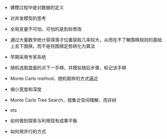 - 建模过程中是对数据的定义
- 对并发模型的思考
- 全局变量不可怕，可怕的是到处修改
- 通过大量数学统计获得落子位置获胜几率较大，从而在不了解围棋规则的基础上去下围棋，而不是将围棋定势转化为算法

- 早期采用专家系统
- 随机选取盘面的点下一手棋，并模拟随后步骤，标记该手棋
- Monte Carlo method，随机取样的方式逼近
- 缩小宽度和深度
- Monte Carlo Tree Search，按集合空间理解，而非树
- ets

- 如何做到探索与利用现有成果平衡
- 如何用并行的方式